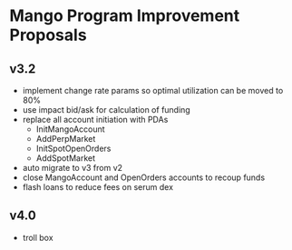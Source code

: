 # Mango Program Improvement Proposals

## v3.2
* implement change rate params so optimal utilization can be moved to 80%
* use impact bid/ask for calculation of funding
* replace all account initiation with PDAs
  * InitMangoAccount
  * AddPerpMarket
  * InitSpotOpenOrders
  * AddSpotMarket
* auto migrate to v3 from v2 
* close MangoAccount and OpenOrders accounts to recoup funds
* flash loans to reduce fees on serum dex


## v4.0
* troll box